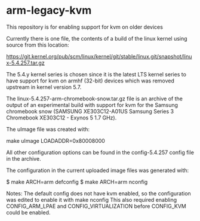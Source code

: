 # arm-legacy-kvm
This repository is for enabling support for kvm on older devices

Currently there is one file, the contents of a build of the linux kernel using source from this location:

https://git.kernel.org/pub/scm/linux/kernel/git/stable/linux.git/snapshot/linux-5.4.257.tar.gz

The 5.4.y kernel series is chosen since it is the latest LTS kernel series to have support for kvm on armhf (32-bit) devices which was removed upstream in kernel version 5.7.

The linux-5.4.257-arm-chromebook-snow.tar.gz file is an archive of the output of an experimental build with support for kvm for the Samsung chromebook snow (SAMSUNG XE303C12-A01US Samsung Series 3 Chromebook XE303C12 - Exynos 5 1.7 GHz).

The uImage file was created with:

make uImage LOADADDR=0x80008000

All other configuration options can be found in the config-5.4.257 config file in the archive.

The configuration in the current uploaded image files was generated with:

$ make ARCH=arm defconfig
$ make ARCH=arm nconfig

Notes: The default config does not have kvm enabled, so the configuration was edited to enable it with make nconfig
       This also required enabling CONFIG_ARM_LPAE and CONFIG_VIRTUALIZATION before CONFIG_KVM could be enabled.
